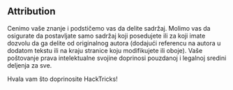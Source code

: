 ## Attribution
Cenimo vaše znanje i podstičemo vas da delite sadržaj. Molimo vas da osigurate da postavljate samo sadržaj koji posedujete ili za koji imate dozvolu da ga delite od originalnog autora (dodajući referencu na autora u dodatom tekstu ili na kraju stranice koju modifikujete ili oboje). Vaše poštovanje prava intelektualne svojine doprinosi pouzdanoj i legalnoj sredini deljenja za sve.

Hvala vam što doprinosite HackTricks!
